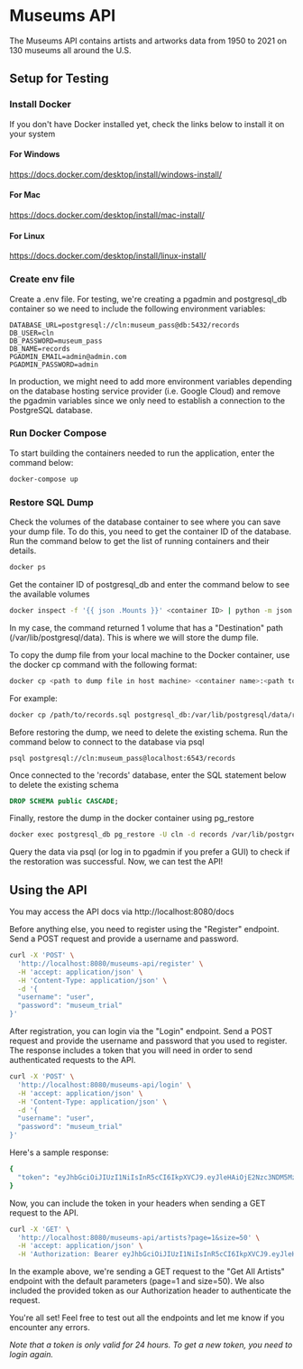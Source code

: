 # Museums API

The Museums API contains artists and artworks data from 1950 to 2021 on 130 museums all around the U.S. 

## Setup for Testing

### Install Docker

If you don't have Docker installed yet, check the links below to install it on your system

#### For Windows
https://docs.docker.com/desktop/install/windows-install/
#### For Mac
https://docs.docker.com/desktop/install/mac-install/
#### For Linux
https://docs.docker.com/desktop/install/linux-install/

### Create env file

Create a .env file. For testing, we're creating a pgadmin and postgresql_db container so we need to include the following environment variables:

``` .env
DATABASE_URL=postgresql://cln:museum_pass@db:5432/records
DB_USER=cln
DB_PASSWORD=museum_pass
DB_NAME=records
PGADMIN_EMAIL=admin@admin.com
PGADMIN_PASSWORD=admin
```

In production, we might need to add more environment variables depending on the database hosting service provider (i.e. Google Cloud) and remove the pgadmin variables since we only need to establish a connection to the PostgreSQL database.

### Run Docker Compose
To start building the containers needed to run the application, enter the command below:

```bash
docker-compose up
```
### Restore SQL Dump

Check the volumes of the database container to see where you can save your dump file. To do this, you need to get the container ID of the database. Run the command below to get the list of running containers and their details.

```bash
docker ps
```

Get the container ID of postgresql_db and enter the command below to see the available volumes

```bash
docker inspect -f '{{ json .Mounts }}' <container ID> | python -m json.tool
```

In my case, the command returned 1 volume that has a "Destination" path (/var/lib/postgresql/data). This is where we will store the dump file.

To copy the dump file from your local machine to the Docker container, use the docker cp command with the following format:

```bash
docker cp <path to dump file in host machine> <container name>:<path to volume where dump file will be saved>
```

For example:

```bash 
docker cp /path/to/records.sql postgresql_db:/var/lib/postgresql/data/records.sql
```

Before restoring the dump, we need to delete the existing schema. Run the command below to connect to the database via psql

```
psql postgresql://cln:museum_pass@localhost:6543/records
```

Once connected to the 'records' database, enter the SQL statement below to delete the existing schema

``` sql
DROP SCHEMA public CASCADE;
```

Finally, restore the dump in the docker container using pg_restore

```bash
docker exec postgresql_db pg_restore -U cln -d records /var/lib/postgresql/data/records.sql
```

Query the data via psql (or log in to pgadmin if you prefer a GUI) to check if the restoration was successful. Now, we can test the API!

## Using the API

You may access the API docs via http://localhost:8080/docs

Before anything else, you need to register using the "Register" endpoint. Send a POST request and provide a username and password.

```bash
curl -X 'POST' \
  'http://localhost:8080/museums-api/register' \
  -H 'accept: application/json' \
  -H 'Content-Type: application/json' \
  -d '{
  "username": "user",
  "password": "museum_trial"
}'
```

After registration, you can login via the "Login" endpoint. Send a POST request and provide the username and password that you used to register. The response includes a token that you will need in order to send authenticated requests to the API.

```bash
curl -X 'POST' \
  'http://localhost:8080/museums-api/login' \
  -H 'accept: application/json' \
  -H 'Content-Type: application/json' \
  -d '{
  "username": "user",
  "password": "museum_trial"
}'
```
Here's a sample response:
```bash
{
  "token": "eyJhbGciOiJIUzI1NiIsInR5cCI6IkpXVCJ9.eyJleHAiOjE2Nzc3NDM5MzMsImlhdCI6MTY3NzY1NzUzMywic3ViIjoiY2VsaW5lIn0.laZxHqVHC0v-F60z6SyE-K7jnh4SkQVidl3bRv1bIpA"
}
```

Now, you can include the token in your headers when sending a GET request to the API.

```bash
curl -X 'GET' \
  'http://localhost:8080/museums-api/artists?page=1&size=50' \
  -H 'accept: application/json' \
  -H 'Authorization: Bearer eyJhbGciOiJIUzI1NiIsInR5cCI6IkpXVCJ9.eyJleHAiOjE2Nzc3NDM5MzMsImlhdCI6MTY3NzY1NzUzMywic3ViIjoiY2VsaW5lIn0.laZxHqVHC0v-F60z6SyE-K7jnh4SkQVidl3bRv1bIpA'
```

In the example above, we're sending a GET request to the "Get All Artists" endpoint with the default parameters (page=1 and size=50). We also included the provided token as our Authorization header to authenticate the request.

You're all set! Feel free to test out all the endpoints and let me know if you encounter any errors.

*Note that a token is only valid for 24 hours. To get a new token, you need to login again.*
